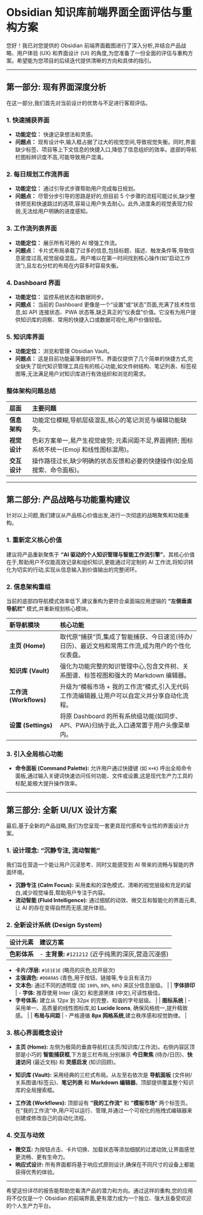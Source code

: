 # Obsidian 知识库前端界面全面评估与重构方案

您好！我已对您提供的 Obsidian 前端界面截图进行了深入分析,并结合产品战略、用户体验 (UX) 和界面设计 (UI) 的角度,为您准备了一份全面的评估与重构方案。希望能为您项目的后续迭代提供清晰的方向和具体的指引。

---

## 第一部分: 现有界面深度分析

在这一部分,我们首先对当前设计的优势与不足进行客观评估。

### 1. 快速捕获界面
- **功能定位：** 快速记录想法和灵感。
- **问题点：** 现有设计中,输入框占据了过大的视觉空间,导致视觉失衡。同时,界面缺少标签、项目等上下文信息的快捷入口,降低了信息组织的效率。底部的导航栏图标辨识度不高,可能导致用户混淆。

### 2. 每日规划工作流界面
- **功能定位：** 通过引导式步骤帮助用户完成每日规划。
- **问题点：** 尽管分步引导的思路是好的,但目前 5 个步骤的流程可能过长,缺少整体预览和快速跳过的选项,容易让用户失去耐心。此外,进度条的视觉表现力较弱,无法给用户明确的进度感知。

### 3. 工作流列表界面
- **功能定位：** 展示所有可用的 AI 增强工作流。
- **问题点：** 卡片式布局承载了过多的信息,包括标题、描述、触发条件等,导致信息密度过高,视觉层级混乱。用户难以在第一时间找到核心操作(如“启动工作流”),且左右分栏的布局在内容多时容易失衡。

### 4. Dashboard 界面
- **功能定位：** 监控系统状态和数据同步。
- **问题点：** 当前的 Dashboard 更像是一个“设置”或“状态”页面,充满了技术性信息,如 API 连接状态、PWA 状态等,缺乏真正的“仪表盘”价值。它没有为用户提供知识库的洞察、常用的快捷入口或数据可视化,用户价值较低。

### 5. 知识库界面
- **功能定位：** 浏览和管理 Obsidian Vault。
- **问题点：** 这是目前功能最薄弱的环节。界面仅提供了几个简单的快捷方式,完全缺失了现代知识管理工具应有的核心功能,如文件树结构、笔记列表、标签视图等,无法满足用户对知识库进行有效组织和浏览的需求。

### 整体架构问题总结

| 层面 | 主要问题 |
| :--- | :--- |
| **信息架构** | 功能定位模糊,导航层级混乱,核心的笔记浏览与编辑功能缺失。 |
| **视觉设计** | 色彩方案单一,易产生视觉疲劳; 元素间距不足,界面拥挤; 图标系统不统一(Emoji 和线性图标混用)。 |
| **交互设计** | 操作路径过长,缺少明确的状态反馈和必要的快捷操作(如全局搜索、命令面板)。 |

---

## 第二部分: 产品战略与功能重构建议

针对以上问题,我们建议从产品核心价值出发,进行一次彻底的战略聚焦和功能重构。

### 1. 重新定义核心价值
建议将产品重新聚焦于 **“AI 驱动的个人知识管理与智能工作流引擎”**。其核心价值在于,帮助用户不仅能高效记录和组织知识,更能通过可定制的 AI 工作流,将知识转化为切实的行动,实现从信息输入到价值输出的完整闭环。

### 2. 信息架构重组
当前的底部四导航模式效率低下,建议重构为更符合桌面端应用逻辑的 **“左侧垂直导航栏”** 模式,并重新规划核心模块。

| 新导航模块 | 核心功能 |
| :--- | :--- |
| **主页 (Home)** | 取代原“捕获”页,集成了智能捕获、今日速览(待办/日历)、最近文档和常用工作流,成为用户的个性化仪表盘。 |
| **知识库 (Vault)** | 强化为功能完整的知识管理中心,包含文件树、关系图谱、标签视图和强大的 Markdown 编辑器。 |
| **工作流 (Workflows)** | 升级为“模板市场 + 我的工作流”模式,引入无代码工作流编辑器,让用户可以自定义并分享自动化流程。 |
| **设置 (Settings)** | 将原 Dashboard 的所有系统级功能(如同步、API、PWA)归纳于此,入口通常置于用户头像菜单内。 |

### 3. 引入全局核心功能
- **命令面板 (Command Palette):** 允许用户通过快捷键 (如 `⌘+K`) 呼出全局命令面板,通过输入关键词快速访问任何功能、文件或设置,这是现代生产力工具的标配,能极大提升操作效率。

---

## 第三部分: 全新 UI/UX 设计方案

最后,基于全新的产品战略,我们为您呈现一套更具现代感和专业性的界面设计方案。

### 1. 设计理念: “沉静专注, 流动智能”
我们旨在营造一个能让用户沉浸思考、同时又能感受到 AI 带来的流畅与智能的界面环境。

- **沉静专注 (Calm Focus):** 采用柔和的深色模式、清晰的视觉层级和充足的留白,减少视觉噪音,帮助用户专注于内容。
- **流动智能 (Fluid Intelligence):** 通过细腻的动效、微交互和智能化的界面元素,让 AI 的存在变得自然而无感,提升体验。

### 2. 全新设计系统 (Design System)

| 设计元素 | 建议方案 |
| :--- | :--- |
| **色彩体系** | - **主背景:** `#121212` (近乎纯黑的深灰,营造沉浸感)
- **卡片/浮层:** `#1E1E1E` (略亮的灰色,拉开层次)
- **主强调色:** `#00A9A5` (青色,用于按钮、链接等,专业且有活力)
- **文本色:** 通过不同的透明度 (如 `100%`, `80%`, `60%`) 来区分信息层级。 |
| **字体排印** | - **字体:** 推荐使用 Inter (英文) 和思源黑体 (中文),可读性极佳。
- **字号体系:** 建立从 12px 到 32px 的完整、和谐的字号层级。 |
| **图标系统** | - 采用单一、高质量的线性图标库,如 **Lucide Icons**, 确保风格统一,提升精致感。 |
| **布局与间距** | - 严格遵循 **8px 网格系统**,建立秩序感和视觉韵律。 |

### 3. 核心界面概念设计

- **主页 (Home):** 左侧为极简的垂直导航栏(主页/知识库/工作流)。右侧内容区顶部是小巧的 **智能捕获框**,下方是三栏布局,分别展示 **今日聚焦** (待办/日历)、**快速访问** (最近文档) 和 **灵感启发** (知识回顾)。

- **知识库 (Vault):** 采用经典的三栏式布局。从左至右依次是 **导航面板** (文件树/关系图谱/标签云)、**笔记列表** 和 **Markdown 编辑器**。顶部提供覆盖整个知识库的全局搜索框。

- **工作流 (Workflows):** 顶部设有 **“我的工作流”** 和 **“模板市场”** 两个标签页。在“我的工作流”中,用户可以运行、管理,并通过一个可视化的拖拽式编辑器来创建或修改自己的自动化流程。

### 4. 交互与动效
- **微交互:** 为按钮点击、卡片切换、加载状态等添加细腻的过渡动效,让界面感觉更流畅、更有生命力。
- **响应式设计:** 所有界面都将基于响应式原则设计,确保在不同尺寸的设备上都能获得优秀的体验。

---

希望这份详尽的报告能帮助您看清产品的潜力和方向。通过这样的重构,您的应用将不仅仅是一个 Obsidian 的前端界面,更有潜力成为一个独立、强大且备受欢迎的个人生产力平台。
